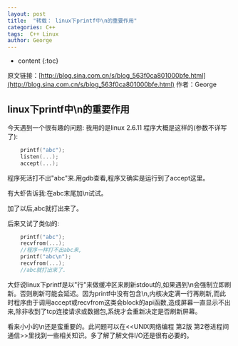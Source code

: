 ```yaml
---
layout: post
title:  "转载： linux下printf中\n的重要作用"
categories: C++
tags:  C++ Linux
author: George
---
```


* content 
{:toc}

原文链接：[http://blog.sina.com.cn/s/blog_563f0ca801000bfe.html](http://blog.sina.com.cn/s/blog_563f0ca801000bfe.html)
作者：George

## linux下printf中\n的重要作用 ##

今天遇到一个很有趣的问题:
我用的是linux 2.6.11
程序大概是这样的(参数不详写了):

```c++
    printf("abc");
    listen(...);
    accept(...);
```

程序死活打不出"abc"来.用gdb查看,程序又确实是运行到了accept这里。

有大虾告诉我:在abc末尾加\n试试。

加了以后,abc就打出来了。

后来又试了类似的:

```c++
    printf("abc");
    recvfrom(...);
    //程序一样打不出abc来,
    printf("abc\n");
    recvfrom(...);
    //abc就打出来了.
```

大虾说linux下printf是以"行"来做缓冲区来刷新stdout的,如果遇到\n会强制立即刷新。否则刷新可能会延迟。因为printf中没有包含\n,内核决定满一行再刷新,而此时程序由于调用accept或recvfrom这类会block的api函数,造成屏幕一直显示不出来,除非收到了tcp连接请求或数据包,系统才会重新决定是否刷新屏幕。

看来小小的\n还是蛮重要的。此问题可以在<<UNIX网络编程 第2版 第2卷进程间通信>>里找到一些相关知识。多了解了解文件I/O还是很有必要的。
